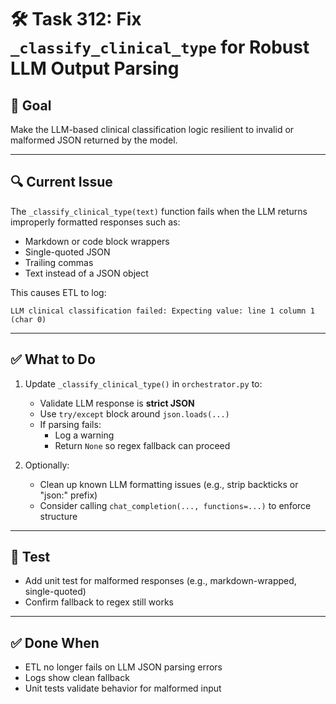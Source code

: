 # 🛠️ Task 312: Fix `_classify_clinical_type` for Robust LLM Output Parsing

## 🎯 Goal
Make the LLM-based clinical classification logic resilient to invalid or malformed JSON returned by the model.

---

## 🔍 Current Issue
The `_classify_clinical_type(text)` function fails when the LLM returns improperly formatted responses such as:
- Markdown or code block wrappers
- Single-quoted JSON
- Trailing commas
- Text instead of a JSON object

This causes ETL to log:
```
LLM clinical classification failed: Expecting value: line 1 column 1 (char 0)
```

---

## ✅ What to Do
1. Update `_classify_clinical_type()` in `orchestrator.py` to:
   - Validate LLM response is **strict JSON**
   - Use `try/except` block around `json.loads(...)`
   - If parsing fails:
     - Log a warning
     - Return `None` so regex fallback can proceed

2. Optionally:
   - Clean up known LLM formatting issues (e.g., strip backticks or "json:" prefix)
   - Consider calling `chat_completion(..., functions=...)` to enforce structure

---

## 🧪 Test
- Add unit test for malformed responses (e.g., markdown-wrapped, single-quoted)
- Confirm fallback to regex still works

---

## ✅ Done When
- ETL no longer fails on LLM JSON parsing errors
- Logs show clean fallback
- Unit tests validate behavior for malformed input